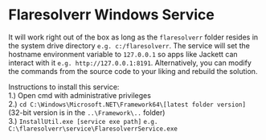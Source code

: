 # Flaresolverr Windows Service
It will work right out of the box as long as the `flaresolverr` folder resides in the system drive directory `e.g. c:/flaresolverr`.  The service will set the hostname environment variable to `127.0.0.1` so apps like Jackett can interact with it `e.g. http://127.0.0.1:8191`. Alternatively, you can modify the commands from the source code to your liking and rebuild the solution.

Instructions to install this service: <br>
1.) Open cmd with administrative privileges <br>
2.) `cd C:\Windows\Microsoft.NET\Framework64\[latest folder version]` (32-bit version is in the `..\Framework\..` folder) <br>
3.) `InstallUtil.exe [service exe path]` `e.g. C:\flaresolverr\service\FlaresolverrService.exe` <be>
